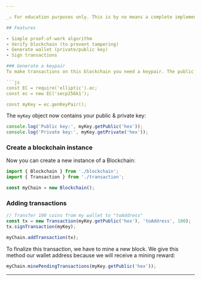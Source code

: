```yaml
---

_⚠️ For education purposes only. This is by no means a complete implementation and it is by no means secure!_

## Features

- Simple proof-of-work algorithm
- Verify blockchain (to prevent tampering)
- Generate wallet (private/public key)
- Sign transactions

### Generate a keypair
To make transactions on this blockchain you need a keypair. The public key becomes your wallet address and the private key is used to sign transactions.

```js
const EC = require('elliptic').ec;
const ec = new EC('secp256k1');

const myKey = ec.genKeyPair();
```

The `myKey` object now contains your public & private key:

```ts
console.log('Public key:', myKey.getPublic('hex'));
console.log('Private key:', myKey.getPrivate('hex'));
```

### Create a blockchain instance
Now you can create a new instance of a Blockchain:

```ts
import { Blockchain } from './blockchain';
import { Transaction } from './transaction';

const myChain = new Blockchain();
```

### Adding transactions
```ts
// Transfer 100 coins from my wallet to "toAddress"
const tx = new Transaction(myKey.getPublic('hex'), 'toAddress', 100);
tx.signTransaction(myKey);

myChain.addTransaction(tx);
```

To finalize this transaction, we have to mine a new block. We give this method our wallet address because we will receive a mining reward:

```ts
myChain.minePendingTransactions(myKey.getPublic('hex'));
```


---
```

